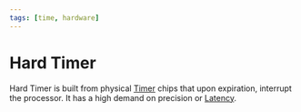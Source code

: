 ```yaml
---
tags: [time, hardware]
---
```


# Hard Timer

Hard Timer is built from physical [Timer](202404061106.md) chips that upon
expiration, interrupt the processor. It has a high demand on precision or
[Latency](202304111955.md).
